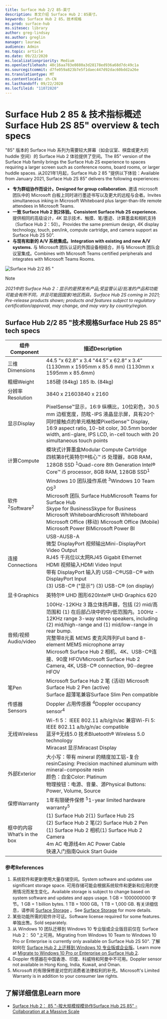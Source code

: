 ```yaml
---
title: Surface Hub 2/2 85-英寸
description: 本文介绍 Surface Hub 2：85英寸。
keywords: Surface Hub 2 85，技术规格
ms.prod: surface-hub
ms.sitesec: library
author: greg-lindsay
ms.author: greglin
manager: laurawi
audience: Admin
ms.topic: article
ms.date: 09/22/2020
ms.localizationpriority: Medium
ms.openlocfilehash: 40c16aa783e0880a3d28178ed936a68d7dc49c1a
ms.sourcegitcommit: d7fe059a823b7e5f1daec447d92dac60bdd2a26e
ms.translationtype: MT
ms.contentlocale: zh-CN
ms.lasthandoff: 09/22/2020
ms.locfileid: "11072820"
---
```

# <span data-ttu-id="3b0a1-104">Surface Hub 2 85 & 技术指标概述</span><span class="sxs-lookup"><span data-stu-id="3b0a1-104">Surface Hub 2S 85" overview & tech specs</span></span>

<span data-ttu-id="3b0a1-105">"85" 版本的 Surface Hub 系列为需要较大屏幕（如会议室、棋盘或更大的 huddle 空间）的 Surface Hub 2 体验提供了空间。</span><span class="sxs-lookup"><span data-stu-id="3b0a1-105">The 85" version of the Surface Hub family brings the Surface Hub 2S experience to spaces requiring a larger screen such as conference rooms, board rooms, or larger huddle spaces.</span></span> <span data-ttu-id="3b0a1-106">从2021年1月起，Surface Hub 2 85 "提供以下体验：</span><span class="sxs-lookup"><span data-stu-id="3b0a1-106">Available from January 2021, Surface Hub 2S 85” delivers the following experiences:</span></span>

- **<span data-ttu-id="3b0a1-107">专为群组协作而设计。</span><span class="sxs-lookup"><span data-stu-id="3b0a1-107">Designed for group collaboration.</span></span>** <span data-ttu-id="3b0a1-108">邀请 microsoft 团队中的 Microsoft 白板上同时进行墨迹书写以及更大的远程与会者。</span><span class="sxs-lookup"><span data-stu-id="3b0a1-108">Invites simultaneous inking in Microsoft Whiteboard plus larger-than-life remote attendees in Microsoft Teams.</span></span>
- **<span data-ttu-id="3b0a1-109">一致 Surface Hub 2 到2体验。</span><span class="sxs-lookup"><span data-stu-id="3b0a1-109">Consistent Surface Hub 2S experience.</span></span>** <span data-ttu-id="3b0a1-110">提供相同的高级设计，4K 显示技术、触摸、笔/墨迹、计算墨盒和相机支持（Surface Hub 2：50）。</span><span class="sxs-lookup"><span data-stu-id="3b0a1-110">Provides the same premium design, 4K display technology, touch, pen/ink, compute cartridge, and camera support as Surface Hub 2S 50”.</span></span>
- **<span data-ttu-id="3b0a1-111">与现有和新的 A/V 系统集成。</span><span class="sxs-lookup"><span data-stu-id="3b0a1-111">Integration with existing and new A/V systems.</span></span>** <span data-ttu-id="3b0a1-112">与 Microsoft 团队认证的外围设备相结合，并与 Microsoft 团队会议室集成。</span><span class="sxs-lookup"><span data-stu-id="3b0a1-112">Combines with Microsoft Teams certified peripherals and integrates with Microsoft Teams Rooms.</span></span>

![Surface Hub 2/2 85 "](images/hub-2s-85.png)

> [!NOTE]
> *<span data-ttu-id="3b0a1-114">2021中的 Surface Hub 2：显示的是预发布产品;受监管认证/批准的产品和功能可能会有所不同，并且可能因国家/地区而异。</span><span class="sxs-lookup"><span data-stu-id="3b0a1-114">Surface Hub 2S coming in 2021; Pre-release products shown; products and features subject to regulatory certification/approval, may change, and may vary by country/region.</span></span>*

## <span data-ttu-id="3b0a1-115">Surface Hub 2/2 85 "技术规格</span><span class="sxs-lookup"><span data-stu-id="3b0a1-115">Surface Hub 2S 85" tech specs</span></span>

| <span data-ttu-id="3b0a1-116">组件</span><span class="sxs-lookup"><span data-stu-id="3b0a1-116">Component</span></span>    | <span data-ttu-id="3b0a1-117">描述</span><span class="sxs-lookup"><span data-stu-id="3b0a1-117">Description</span></span>                                                                                                                                                                                                                                         |
| ----------------- | --------------------------------------------------------------------------------------------------------------------------------------------------------------------------------------------------------------------------------------------------------- |
| <span data-ttu-id="3b0a1-118">三维</span><span class="sxs-lookup"><span data-stu-id="3b0a1-118">Dimensions</span></span>        | <span data-ttu-id="3b0a1-119">44.5 "x 62.8" x 3.4 "</span><span class="sxs-lookup"><span data-stu-id="3b0a1-119">44.5” x 62.8” x 3.4”</span></span><br><span data-ttu-id="3b0a1-120"> (1130mm x 1595mm x 85.6 mm) </span><span class="sxs-lookup"><span data-stu-id="3b0a1-120">(1130mm x 1595mm x 85.6mm)</span></span>                                                                                                                                                                                                        |
| <span data-ttu-id="3b0a1-121">粗细</span><span class="sxs-lookup"><span data-stu-id="3b0a1-121">Weight</span></span>            | <span data-ttu-id="3b0a1-122">185磅 (84kg) </span><span class="sxs-lookup"><span data-stu-id="3b0a1-122">185 lb. (84kg)</span></span>                                                                                                                                                                                                                                            |
| <span data-ttu-id="3b0a1-123">分辨率</span><span class="sxs-lookup"><span data-stu-id="3b0a1-123">Resolution</span></span>        | <span data-ttu-id="3b0a1-124">3840 x 2160</span><span class="sxs-lookup"><span data-stu-id="3b0a1-124">3840 x 2160</span></span>                                                                                                                                                                                                                                               |
| <span data-ttu-id="3b0a1-125">显示</span><span class="sxs-lookup"><span data-stu-id="3b0a1-125">Display</span></span>           | <span data-ttu-id="3b0a1-126">PixelSense™显示，16:9 纵横比，10位彩色，30.5 mm 边框宽度，防眩-IPS 液晶显示屏，具有20个同时接触点的单元格触摸</span><span class="sxs-lookup"><span data-stu-id="3b0a1-126">PixelSense™ Display, 16:9 aspect ratio, 10-bit color, 30.5mm border width, anti-glare, IPS LCD, in-cell touch with 20 simultaneous touch points</span></span>                                                                                                           |
| <span data-ttu-id="3b0a1-127">计算</span><span class="sxs-lookup"><span data-stu-id="3b0a1-127">Compute</span></span>           | <span data-ttu-id="3b0a1-128">模块式计算墨盒</span><span class="sxs-lookup"><span data-stu-id="3b0a1-128">Modular Compute Cartridge</span></span><br><span data-ttu-id="3b0a1-129">四核第8代英特尔®核心™ i5 处理器，8GB RAM，128GB SSD <sup> 1</span><span class="sxs-lookup"><span data-stu-id="3b0a1-129">Quad-core 8th Generation Intel® Core™ i5 processor, 8GB RAM, 128GB SSD<sup>1</span></span></sup>                                                                                                                                                      |
| <span data-ttu-id="3b0a1-130">软件 <sup> 2</span><span class="sxs-lookup"><span data-stu-id="3b0a1-130">Software<sup>2</span></span></sup>         | <span data-ttu-id="3b0a1-131">Windows 10 团队操作系统 <sup> 3</span><span class="sxs-lookup"><span data-stu-id="3b0a1-131">Windows 10 Team OS<sup>3</span></span></sup><br><span data-ttu-id="3b0a1-132">Microsoft 团队 Surface Hub</span><span class="sxs-lookup"><span data-stu-id="3b0a1-132">Microsoft Teams for Surface Hub</span></span><br><span data-ttu-id="3b0a1-133">Skype for Business</span><span class="sxs-lookup"><span data-stu-id="3b0a1-133">Skype for Business</span></span><br><span data-ttu-id="3b0a1-134">Microsoft Whiteboard</span><span class="sxs-lookup"><span data-stu-id="3b0a1-134">Microsoft Whiteboard</span></span><br><span data-ttu-id="3b0a1-135">Microsoft Office (移动) </span><span class="sxs-lookup"><span data-stu-id="3b0a1-135">Microsoft Office (Mobile)</span></span><br><span data-ttu-id="3b0a1-136">Microsoft Power BI</span><span class="sxs-lookup"><span data-stu-id="3b0a1-136">Microsoft Power BI</span></span>                                                                                                   |
| <span data-ttu-id="3b0a1-137">连接</span><span class="sxs-lookup"><span data-stu-id="3b0a1-137">Connections</span></span>       | <span data-ttu-id="3b0a1-138">USB-A</span><span class="sxs-lookup"><span data-stu-id="3b0a1-138">USB-A</span></span><br><span data-ttu-id="3b0a1-139">微型 DisplayPort 视频输出</span><span class="sxs-lookup"><span data-stu-id="3b0a1-139">Mini-DisplayPort Video Output</span></span><br><span data-ttu-id="3b0a1-140">RJ45 千兆位以太网</span><span class="sxs-lookup"><span data-stu-id="3b0a1-140">RJ45 Gigabit Ethernet</span></span><br><span data-ttu-id="3b0a1-141">HDMI 视频输入</span><span class="sxs-lookup"><span data-stu-id="3b0a1-141">HDMI Video Input</span></span><br><span data-ttu-id="3b0a1-142">带有 DisplayPort 输入的 USB-C®</span><span class="sxs-lookup"><span data-stu-id="3b0a1-142">USB-C® with DisplayPort Input</span></span><br><span data-ttu-id="3b0a1-143"> (3) USB-C® ("显示") </span><span class="sxs-lookup"><span data-stu-id="3b0a1-143">(3) USB-C® (on display)</span></span>                                                                                                           |
| <span data-ttu-id="3b0a1-144">显卡</span><span class="sxs-lookup"><span data-stu-id="3b0a1-144">Graphics</span></span>          | <span data-ttu-id="3b0a1-145">英特尔® UHD 图形620</span><span class="sxs-lookup"><span data-stu-id="3b0a1-145">Intel® UHD Graphics 620</span></span>                                                                                                                                                                                                                                   |
| <span data-ttu-id="3b0a1-146">音频/视频</span><span class="sxs-lookup"><span data-stu-id="3b0a1-146">Audio/video</span></span>       | <span data-ttu-id="3b0a1-147">100Hz-12KHz 3 路立体扬声器，包括 (2) mid/高范围和 (1) 在后部凸块中的中/低范围内。</span><span class="sxs-lookup"><span data-stu-id="3b0a1-147">100Hz - 12KHz range 3-way stereo speakers, including (2) mid/high-range and (1) mid/low-range in rear bump.</span></span> <br><span data-ttu-id="3b0a1-148">完整带8元素 MEMS 麦克风阵列</span><span class="sxs-lookup"><span data-stu-id="3b0a1-148">Full band 8-element MEMS microphone array</span></span><br><span data-ttu-id="3b0a1-149">Microsoft Surface Hub 2 相机、4K、USB-C®连接、90度 HFOV</span><span class="sxs-lookup"><span data-stu-id="3b0a1-149">Microsoft Surface Hub 2 Camera, 4K, USB-C® connection, 90-degree HFOV</span></span> |
| <span data-ttu-id="3b0a1-150">笔</span><span class="sxs-lookup"><span data-stu-id="3b0a1-150">Pen</span></span>               | <span data-ttu-id="3b0a1-151">Microsoft Surface Hub 2 笔 (活动) </span><span class="sxs-lookup"><span data-stu-id="3b0a1-151">Microsoft Surface Hub 2 Pen (active)</span></span><br><span data-ttu-id="3b0a1-152">Surface 超薄笔兼容</span><span class="sxs-lookup"><span data-stu-id="3b0a1-152">Surface Slim Pen compatible</span></span>                                                                                                                                                                                       |
| <span data-ttu-id="3b0a1-153">传感器</span><span class="sxs-lookup"><span data-stu-id="3b0a1-153">Sensors</span></span>           | <span data-ttu-id="3b0a1-154">Doppler 占用传感器 <sup> 4</span><span class="sxs-lookup"><span data-stu-id="3b0a1-154">Doppler occupancy sensor<sup>4</span></span></sup>                                                                                                                                                                                                                                 |
| <span data-ttu-id="3b0a1-155">无线</span><span class="sxs-lookup"><span data-stu-id="3b0a1-155">Wireless</span></span>          | <span data-ttu-id="3b0a1-156">Wi-fi 5： IEEE 802.11 a/b/g/n/ac 兼容</span><span class="sxs-lookup"><span data-stu-id="3b0a1-156">Wi-Fi 5: IEEE 802.11 a/b/g/n/ac compatible</span></span><br><span data-ttu-id="3b0a1-157">蓝牙®无线5.0 技术</span><span class="sxs-lookup"><span data-stu-id="3b0a1-157">Bluetooth® Wireless 5.0 technology</span></span><br><span data-ttu-id="3b0a1-158">Miracast 显示</span><span class="sxs-lookup"><span data-stu-id="3b0a1-158">Miracast Display</span></span>                                                                                                                                                      |
| <span data-ttu-id="3b0a1-159">外部</span><span class="sxs-lookup"><span data-stu-id="3b0a1-159">Exterior</span></span>          | <span data-ttu-id="3b0a1-160">大小写：带有 mineral 的精度加工铝-复合 resin</span><span class="sxs-lookup"><span data-stu-id="3b0a1-160">Casing: Precision machined aluminum with mineral-composite resin</span></span><br><span data-ttu-id="3b0a1-161">颜色：白金</span><span class="sxs-lookup"><span data-stu-id="3b0a1-161">Color: Platinum</span></span><br><span data-ttu-id="3b0a1-162">物理按钮：电源、音量、源</span><span class="sxs-lookup"><span data-stu-id="3b0a1-162">Physical Buttons: Power, Volume, Source</span></span>                                                                                                                            |
| <span data-ttu-id="3b0a1-163">保修</span><span class="sxs-lookup"><span data-stu-id="3b0a1-163">Warranty</span></span>         | <span data-ttu-id="3b0a1-164">1年有限硬件保修 <sup> 5</span><span class="sxs-lookup"><span data-stu-id="3b0a1-164">1-year limited hardware warranty<sup>5</span></span></sup>                                                                                                                                                                                                                          |
| <span data-ttu-id="3b0a1-165">框中的内容</span><span class="sxs-lookup"><span data-stu-id="3b0a1-165">What’s in the box</span></span> | <span data-ttu-id="3b0a1-166"> (1) Surface Hub 2</span><span class="sxs-lookup"><span data-stu-id="3b0a1-166">(1) Surface Hub 2S</span></span><br><span data-ttu-id="3b0a1-167"> (2) Surface Hub 2 笔</span><span class="sxs-lookup"><span data-stu-id="3b0a1-167">(2) Surface Hub 2 Pen</span></span><br><span data-ttu-id="3b0a1-168"> (1) Surface Hub 2 相机</span><span class="sxs-lookup"><span data-stu-id="3b0a1-168">(1) Surface Hub 2 Camera</span></span><br><span data-ttu-id="3b0a1-169">4m AC 电源线</span><span class="sxs-lookup"><span data-stu-id="3b0a1-169">4m AC Power Cable</span></span><br><span data-ttu-id="3b0a1-170">快速入门指南</span><span class="sxs-lookup"><span data-stu-id="3b0a1-170">Quick Start Guide</span></span>                                                                                                                                         |

### <span data-ttu-id="3b0a1-171">参考</span><span class="sxs-lookup"><span data-stu-id="3b0a1-171">References</span></span>

1. <span data-ttu-id="3b0a1-172">系统软件和更新使用大量存储空间。</span><span class="sxs-lookup"><span data-stu-id="3b0a1-172">System software and updates use significant storage space.</span></span> <span data-ttu-id="3b0a1-173">可用存储可能会根据系统软件和更新和应用的使用情况而发生变化。</span><span class="sxs-lookup"><span data-stu-id="3b0a1-173">Available storage is subject to change based on system software and updates and apps usage.</span></span> <span data-ttu-id="3b0a1-174">1 GB = 1000000000 字节。</span><span class="sxs-lookup"><span data-stu-id="3b0a1-174">1 GB = 1 billion bytes.</span></span> <span data-ttu-id="3b0a1-175">1 TB = 1000 GB。</span><span class="sxs-lookup"><span data-stu-id="3b0a1-175">1 TB = 1,000 GB.</span></span> <span data-ttu-id="3b0a1-176">有关详细信息，请参阅 [Surface Storage](https://www.surface.com/storage) 。</span><span class="sxs-lookup"><span data-stu-id="3b0a1-176">See [Surface Storage](https://www.surface.com/storage) for more details.</span></span>
2. <span data-ttu-id="3b0a1-177">某些功能所需的软件许可证。</span><span class="sxs-lookup"><span data-stu-id="3b0a1-177">Software license required for some features.</span></span> <span data-ttu-id="3b0a1-178">单独出售。</span><span class="sxs-lookup"><span data-stu-id="3b0a1-178">Sold separately.</span></span>
3. <span data-ttu-id="3b0a1-179">从 Windows 10 团队迁移到 Windows 10 专业版或企业版目前仅在 Surface Hub 2： 50 "上可用。</span><span class="sxs-lookup"><span data-stu-id="3b0a1-179">Migrating from Windows 10 Team to Windows 10 Pro or Enterprise is currently only available on Surface Hub 2S 50".</span></span> <span data-ttu-id="3b0a1-180">了解如何在 [Surface Hub 2 上迁移到 Windows 10 专业版或企业版](https://docs.microsoft.com/surface-hub/surface-hub-2s-migrate-os)。</span><span class="sxs-lookup"><span data-stu-id="3b0a1-180">Learn more at [Migrate to Windows 10 Pro or Enterprise on Surface Hub 2](https://docs.microsoft.com/surface-hub/surface-hub-2s-migrate-os).</span></span>
4. <span data-ttu-id="3b0a1-181">Doppler 传感器在中国香港、印度、科威特和阿曼中不可用。</span><span class="sxs-lookup"><span data-stu-id="3b0a1-181">Doppler sensor not available in Hong Kong, India, Kuwait, and Oman.</span></span>
5. <span data-ttu-id="3b0a1-182">Microsoft 的有限保修是对您的消费者法律权利的补充。</span><span class="sxs-lookup"><span data-stu-id="3b0a1-182">Microsoft's Limited Warranty is in addition to your consumer law rights.</span></span> 

## <span data-ttu-id="3b0a1-183">了解详细信息</span><span class="sxs-lookup"><span data-stu-id="3b0a1-183">Learn more</span></span>

- [<span data-ttu-id="3b0a1-184">Surface Hub 2： 85 "-按大规模规模协作</span><span class="sxs-lookup"><span data-stu-id="3b0a1-184">Surface Hub 2S 85" - Collaboration at a Massive Scale</span></span>](https://techcommunity.microsoft.com/t5/surface-it-pro-blog/surface-hub-2s-85-quot-collaboration-at-a-massive-scale/ba-p/1669717)
